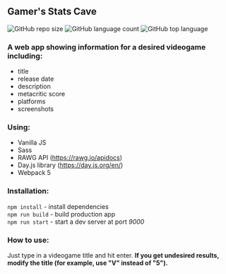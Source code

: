## Gamer's Stats Cave
![GitHub repo size](https://img.shields.io/github/repo-size/Bedkow/gamers_stats?style=plastic)
![GitHub language count](https://img.shields.io/github/languages/count/Bedkow/gamers_stats?style=plastic)
![GitHub top language](https://img.shields.io/github/languages/top/Bedkow/gamers_stats?style=plastic)

### A web app showing information for a desired videogame including:
- title
- release date
- description
- metacritic score
- platforms
- screenshots

### Using:
- Vanilla JS
- Sass
- RAWG API (https://rawg.io/apidocs)
- Day.js library (https://day.js.org/en/)
- Webpack 5

### Installation:
`npm install` - install dependencies <br>
`npm run build` - build production app <br>
`npm run start` - start a dev server at port *9000*

### How to use:
Just type in a videogame title and hit enter. **If you get undesired results, modify the title (for example, use "V" instead of "5").**



